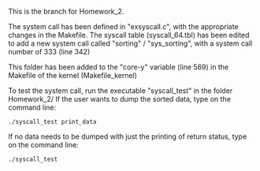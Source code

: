 This is the branch for Homework_2. 

The system call has been defined in "exsyscall.c", with the appropriate changes in the Makefile. 
The syscall table (syscall_64.tbl) has been edited to add a new system call called "sorting" / "sys_sorting", with a system call number of 333 (line 342)

This folder has been added to the "core-y" variable (line 569) in the Makefile of the kernel (Makefile_kernel)

To test the system call, run the executable "syscall_test" in the folder Homework_2/
If the user wants to dump the sorted data, type on the command line:

	./syscall_test print_data

If no data needs to be dumped with just the printing of return status, type on the command line:

	./syscall_test

